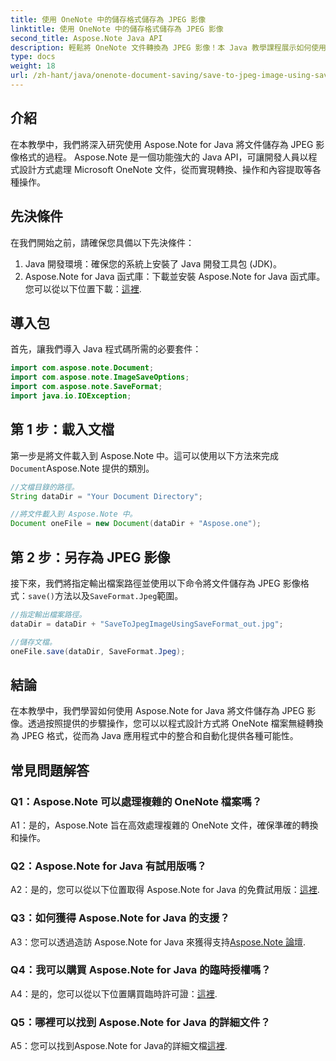 ```yaml
---
title: 使用 OneNote 中的儲存格式儲存為 JPEG 影像
linktitle: 使用 OneNote 中的儲存格式儲存為 JPEG 影像
second_title: Aspose.Note Java API
description: 輕鬆將 OneNote 文件轉換為 JPEG 影像！本 Java 教學課程展示如何使用 Aspose.Note。使用程式碼範例進行轉換和自動化！ #OneNote #Java #Aspose
type: docs
weight: 18
url: /zh-hant/java/onenote-document-saving/save-to-jpeg-image-using-save-format/
---
```

## 介紹

在本教學中，我們將深入研究使用 Aspose.Note for Java 將文件儲存為 JPEG 影像格式的過程。 Aspose.Note 是一個功能強大的 Java API，可讓開發人員以程式設計方式處理 Microsoft OneNote 文件，從而實現轉換、操作和內容提取等各種操作。

## 先決條件

在我們開始之前，請確保您具備以下先決條件：

1. Java 開發環境：確保您的系統上安裝了 Java 開發工具包 (JDK)。
2.  Aspose.Note for Java 函式庫：下載並安裝 Aspose.Note for Java 函式庫。您可以從以下位置下載：[這裡](https://releases.aspose.com/note/java/).

## 導入包

首先，讓我們導入 Java 程式碼所需的必要套件：

```java
import com.aspose.note.Document;
import com.aspose.note.ImageSaveOptions;
import com.aspose.note.SaveFormat;
import java.io.IOException;
```

## 第 1 步：載入文檔

第一步是將文件載入到 Aspose.Note 中。這可以使用以下方法來完成`Document`Aspose.Note 提供的類別。

```java
//文檔目錄的路徑。
String dataDir = "Your Document Directory";

//將文件載入到 Aspose.Note 中。
Document oneFile = new Document(dataDir + "Aspose.one");
```

## 第 2 步：另存為 JPEG 影像

接下來，我們將指定輸出檔案路徑並使用以下命令將文件儲存為 JPEG 影像格式：`save()`方法以及`SaveFormat.Jpeg`範圍。

```java
//指定輸出檔案路徑。
dataDir = dataDir + "SaveToJpegImageUsingSaveFormat_out.jpg";

//儲存文檔。
oneFile.save(dataDir, SaveFormat.Jpeg);
```

## 結論

在本教學中，我們學習如何使用 Aspose.Note for Java 將文件儲存為 JPEG 影像。透過按照提供的步驟操作，您可以以程式設計方式將 OneNote 檔案無縫轉換為 JPEG 格式，從而為 Java 應用程式中的整合和自動化提供各種可能性。

## 常見問題解答

### Q1：Aspose.Note 可以處理複雜的 OneNote 檔案嗎？

A1：是的，Aspose.Note 旨在高效處理複雜的 OneNote 文件，確保準確的轉換和操作。

### Q2：Aspose.Note for Java 有試用版嗎？

 A2：是的，您可以從以下位置取得 Aspose.Note for Java 的免費試用版：[這裡](https://releases.aspose.com/).

### Q3：如何獲得 Aspose.Note for Java 的支援？

 A3：您可以透過造訪 Aspose.Note for Java 來獲得支持[Aspose.Note 論壇](https://forum.aspose.com/c/note/28).

### Q4：我可以購買 Aspose.Note for Java 的臨時授權嗎？

 A4：是的，您可以從以下位置購買臨時許可證：[這裡](https://purchase.aspose.com/temporary-license/).

### Q5：哪裡可以找到 Aspose.Note for Java 的詳細文件？

A5：您可以找到Aspose.Note for Java的詳細文檔[這裡](https://reference.aspose.com/note/java/).